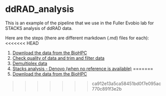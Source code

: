 # ddRAD_analysis

This is an example of the pipeline that we use in the Fuller Evobio lab for STACKS analysis of ddRAD data.

Here are the steps (there are different markdown (.md) files for each):
<<<<<<< HEAD
1. [Download the data from the BioHPC](./downloading_data_from_BioHPC.md)
2. [Check quality of data and trim and filter data](./trim_and_filter_data.md)
3. [Demultiplex data](./demultiplex.md)
4. [Stacks analysis - Denovo (when no reference is available)](./denovo.md)
=======
1. [Download the data from the BioHPC](./dowloading_data_from_BioHPC.md)
>>>>>>> ca912e13a5ca58451bd0f7e095ac770c891f3e2b
